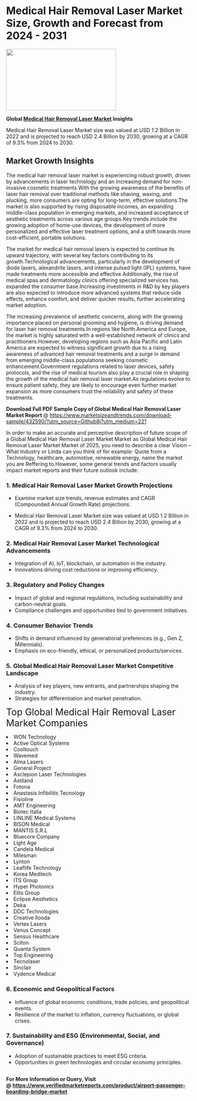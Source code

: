 <H1>Medical Hair Removal Laser Market Size, Growth and Forecast from 2024 - 2031</H1><img class="aligncenter size-medium wp-image-584254" src="https://thirdeyenews.in/wp-content/uploads/2024/09/Global-Market-Research-300x168.jpeg" alt="" width="300" height="168" /><p><strong>Global&nbsp;<a href="https://www.marketsizeandtrends.com/download-sample/432590/?utm_source=Github8j?utm_medium=221">Medical Hair Removal Laser Market</a> Insights</strong></p><p>Medical Hair Removal Laser Market size was valued at USD 1.2 Billion in 2022 and is projected to reach USD 2.4 Billion by 2030, growing at a CAGR of 9.3% from 2024 to 2030.</p><p><h2>Market Growth Insights</h2> <p>The medical hair removal laser market is experiencing robust growth, driven by advancements in laser technology and an increasing demand for non-invasive cosmetic treatments.With the growing awareness of the benefits of laser hair removal over traditional methods like shaving, waxing, and plucking, more consumers are opting for long-term, effective solutions.The market is also supported by rising disposable incomes, an expanding middle-class population in emerging markets, and increased acceptance of aesthetic treatments across various age groups.Key trends include the growing adoption of home-use devices, the development of more personalized and effective laser treatment options, and a shift towards more cost-efficient, portable solutions.</p> <p>The market for medical hair removal lasers is expected to continue its upward trajectory, with several key factors contributing to its growth.Technological advancements, particularly in the development of diode lasers, alexandrite lasers, and intense pulsed light (IPL) systems, have made treatments more accessible and effective.Additionally, the rise of medical spas and dermatology clinics offering specialized services has expanded the consumer base.Increasing investments in R&D by key players are also expected to introduce more advanced systems that reduce side effects, enhance comfort, and deliver quicker results, further accelerating market adoption.</p> <p>The increasing prevalence of aesthetic concerns, along with the growing importance placed on personal grooming and hygiene, is driving demand for laser hair removal treatments.In regions like North America and Europe, the market is highly saturated with a well-established network of clinics and practitioners.However, developing regions such as Asia Pacific and Latin America are expected to witness significant growth due to a rising awareness of advanced hair removal treatments and a surge in demand from emerging middle-class populations seeking cosmetic enhancement.Government regulations related to laser devices, safety protocols, and the rise of medical tourism also play a crucial role in shaping the growth of the medical hair removal laser market.As regulations evolve to ensure patient safety, they are likely to encourage even further market expansion as more consumers trust the reliability and safety of these treatments.</p><p><span class=""><strong>Download Full PDF Sample Copy of Global Medical Hair Removal Laser Market Report</strong> @ <a href="https://www.marketsizeandtrends.com/download-sample/432590/?utm_source=Github8j?utm_medium=221" target="_blank">https://www.marketsizeandtrends.com/download-sample/432590/?utm_source=Github8j?utm_medium=221</a></span></p><p>In order to make an accurate and perceptive description of future scope of a Global&nbsp;Medical Hair Removal Laser Market Market as Global&nbsp;Medical Hair Removal Laser Market Market of 2025, you need to describe a clear Vision &ndash; What Industry or Linda can you think of for example: Quote from a Technology, healthcare, automotive, renewable energy, name the market you are Reffering to.However, some general trends and factors usually impact market reports and their future outlook include:</p><h3>1.&nbsp;<strong>Medical Hair Removal Laser Market Growth Projections</strong></h3><ul><li>Examine market size trends, revenue estimates and CAGR (Compounded Annual Growth Rate) projections.</li><li><p>Medical Hair Removal Laser Market size was valued at USD 1.2 Billion in 2022 and is projected to reach USD 2.4 Billion by 2030, growing at a CAGR of 9.3% from 2024 to 2030.</p></li></ul><h3>2.&nbsp;<strong>Medical Hair Removal Laser Market Technological Advancements</strong></h3><ul><li>Integration of AI, IoT, blockchain, or automation in the industry.</li><li>Innovations driving cost reductions or improving efficiency.</li></ul><h3>3.&nbsp;<strong>Regulatory and Policy Changes</strong></h3><ul><li>Impact of global and regional regulations, including sustainability and carbon-neutral goals.</li><li>Compliance challenges and opportunities tied to government initiatives.</li></ul><h3>4.&nbsp;<strong>Consumer Behavior Trends</strong></h3><ul><li>Shifts in demand influenced by generational preferences (e.g., Gen Z, Millennials).</li><li>Emphasis on eco-friendly, ethical, or personalized products/services.</li></ul><h3>5.&nbsp;<strong>Global Medical Hair Removal Laser Market Competitive Landscape</strong></h3><ul><li>Analysis of key players, new entrants, and partnerships shaping the industry.</li><li>Strategies for differentiation and market penetration.</li></ul><p data-pm-slice="1 1 []"><span style="color: inherit; font-family: inherit; font-size: 25px;">Top Global Medical Hair Removal Laser Market Companies</span></p><div class="" data-test-id=""><p><li>WON Technology</li><li> Active Optical Systems</li><li> Cooltouch</li><li> Wavemed</li><li> Alma Lasers</li><li> General Project</li><li> Asclepion Laser Technologies</li><li> Astiland</li><li> Fotona</li><li> Anastasis Infibilitis Tecnology</li><li> Fisioline</li><li> AMT Engineering</li><li> Biotec Italia</li><li> LINLINE Medical Systems</li><li> BISON Medical</li><li> MANTIS S.R.L</li><li> Bluecore Company</li><li> Light Age</li><li> Candela Medical</li><li> Milesman</li><li> Lynton</li><li> Leaflife Technology</li><li> Korea Meditech</li><li> ITS Group</li><li> Hyper Photonics</li><li> Elits Group</li><li> Eclipse Aesthetics</li><li> Deka</li><li> DDC Technologies</li><li> Creative Ilooda</li><li> Vertex Lasers</li><li> Venus Concept</li><li> Sensus Healthcare</li><li> Sciton</li><li> Quanta System</li><li> Top Engineering</li><li> Tecnolaser</li><li> Sinclair</li><li> Vydence Medical</li></p></div><h3>6.&nbsp;<strong>Economic and Geopolitical Factors</strong></h3><ul><li>Influence of global economic conditions, trade policies, and geopolitical events.</li><li>Resilience of the market to inflation, currency fluctuations, or global crises.</li></ul><h3>7.&nbsp;<strong>Sustainability and ESG (Environmental, Social, and Governance)</strong></h3><ul><li>Adoption of sustainable practices to meet ESG criteria.</li><li>Opportunities in green technologies and circular economy principles.</li></ul><h2><strong style="font-size: 14px;">For More Information or Query, Visit @&nbsp;</strong><a style="background-color: #ffffff; font-size: 14px;" href="https://www.marketsizeandtrends.com/report/medical-hair-removal-laser-market/" target="_blank">https://www.verifiedmarketreports.com/product/airport-passenger-boarding-bridge-market</a></h2>